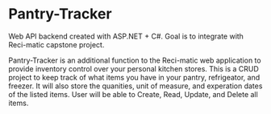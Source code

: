 # Pantry-Tracker
Web API backend created with ASP.NET + C#. Goal is to integrate with Reci-matic capstone project. 

Pantry-Tracker is an additional function to the Reci-matic web application to provide inventory control over your personal kitchen stores. This is a CRUD project to keep track of what items you have in your pantry, refrigeator, and freezer. It will also store the quanities, unit of measure, and experation dates of the listed items. User will be able to Create, Read, Update, and Delete all items. 
